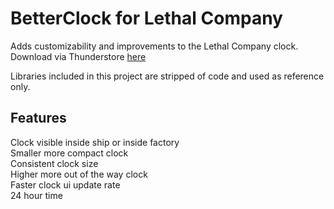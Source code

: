 # BetterClock for Lethal Company
Adds customizability and improvements to the Lethal Company clock.  
Download via Thunderstore [here](https://thunderstore.io/c/lethal-company/p/BlueAmulet/LCBetterClock/)

Libraries included in this project are stripped of code and used as reference only.

## Features
Clock visible inside ship or inside factory  
Smaller more compact clock  
Consistent clock size  
Higher more out of the way clock  
Faster clock ui update rate  
24 hour time
